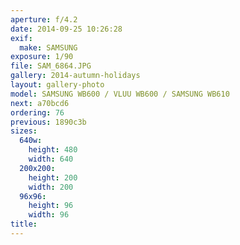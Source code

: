```yaml
---
aperture: f/4.2
date: 2014-09-25 10:26:28
exif:
  make: SAMSUNG
exposure: 1/90
file: SAM_6864.JPG
gallery: 2014-autumn-holidays
layout: gallery-photo
model: SAMSUNG WB600 / VLUU WB600 / SAMSUNG WB610
next: a70bcd6
ordering: 76
previous: 1890c3b
sizes:
  640w:
    height: 480
    width: 640
  200x200:
    height: 200
    width: 200
  96x96:
    height: 96
    width: 96
title: 
---
```

